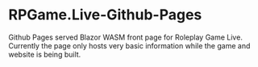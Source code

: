 # RPGame.Live-Github-Pages
Github Pages served Blazor WASM front page for Roleplay Game Live.
Currently the page only hosts very basic information while the game and website is being built.
